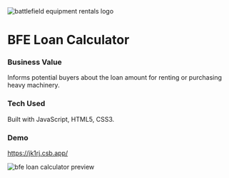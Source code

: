 <img src="https://i.imgur.com/qMAO9G4.jpg" alt="battlefield equipment rentals logo"/>

<h1>BFE Loan Calculator</h1>

<h3>Business Value</h3>

Informs potential buyers about the loan amount for renting or purchasing heavy machinery.

<h3>Tech Used</h3>

Built with JavaScript, HTML5, CSS3.

<h3>Demo</h3>

https://jk1rj.csb.app/

<img src="https://i.imgur.com/ywkDOaD.png" alt="bfe loan calculator preview"/>

